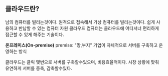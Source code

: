## 클라우드란?
남의 컴퓨터를 빌리는것이다. 원격으로 접속해서 가상 컴퓨터를 빌리는것이다.
쉽게 사용하고 반납할 수 있는 컴퓨터 자원
클라우드 컴퓨터는 클라우드에 어디서너 편리하게 접근할 수 있게 해주는 기술이다.

**온프레미스(On-premise)**
premise: "땅,부지"
기업이 자체적으로 서버를 구축하고 운영하는 방식

클라우드는 클릭 몇번으로 서버를 구축할수있으며,
비용효율적이다.
시장 상황에  맞춰 유연하게 서버를 증축, 감축할수있다.